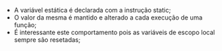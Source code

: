 * A variável estática é declarada com a instrução static; 
* O valor da mesma é mantido e alterado a cada execução de uma função; 
* É interessante este comportamento pois as variáveis de escopo local sempre são resetadas;